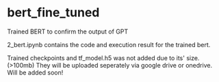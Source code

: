 # bert_fine_tuned
Trained BERT to confirm the output of GPT

2_bert.ipynb contains the code and execution result for the trained bert.

Trained checkpoints and tf_model.h5 was not added due to its' size. (>100mb)
They will be uploaded seperately via google drive or onedrive. Will be added soon!
